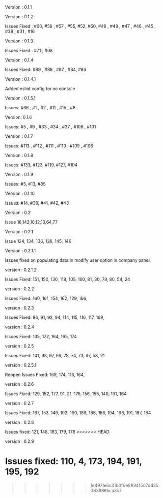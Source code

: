 Version : 0.1.1

Version : 0.1.2

Issues Fixed : #60, #59 , #57 , #55, #52, #50, #49 , #48 , #47 , #46 , #45 , #38 , #31 , #16

Version : 0.1.3

Issues Fixed : #71 , #68

Version : 0.1.4

Issues Fixed: #89 , #88 , #87 , #84, #83

Version : 0.1.4.1

Added eslint config for no console

Version : 0.1.5.1

Issues: #66 , #1 , #2 , #11 , #15 , #8

Version: 0.1.6

Issues: #5 , #9 , #33 , #34 , #37 , #108 , #101

Version : 0.1.7

Issues: #113 , #112 , #111 , #110 , #109 , #106

Version : 0.1.8

Issues: #133, #123, #119, #127, #104

Version : 0.1.9

Issues: #5, #13, #85

Version : 0.1.10

Issues: #14, #39, #41, #42, #43

Version : 0.2

Issue 18,142,10,12,13,64,77

Version : 0.2.1

Issue 124, 134, 136, 139, 145, 146

Version : 0.2.1.1

Issues fixed on populating data in modify user option in company panel.

version : 0.2.1.2

Issues Fixed: 151, 150, 130, 118, 105, 100, 81, 30, 79, 80, 54, 24

version : 0.2.2

Issues Fixed: 160, 161, 154, 162, 129, 166, 

version : 0.2.3

Issues Fixed: 86, 91, 92, 94, 114, 115, 116, 117, 169, 

version : 0.2.4

Issues Fixed: 135, 172, 164, 165, 174

version : 0.2.5

Issues Fixed: 141, 98, 97, 96, 78, 74, 73, 67, 58, 21

version : 0.2.5.1

Reopen Issues Fixed: 169, 174, 116, 164,

version : 0.2.6

Issues Fixed: 129, 152, 177, 91, 21, 175, 156, 155, 140, 131, 164

version : 0.2.7

Issues Fixed: 167, 153, 149, 192, 190, 189, 188, 186, 194, 193, 191, 187, 184

version : 0.2.8

Issues fixed: 121, 148, 183, 179, 176
<<<<<<< HEAD

version : 0.2.9

Issues fixed: 110, 4, 173, 194, 191, 195, 192
=======
>>>>>>> fe497fe6c31b0f6e899415d7dd35383886bca3c7

